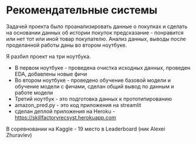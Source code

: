 # Рекомендательные системы

Задачей проекта было проанализировать данные о покупках и сделать на основании данных об истории покупок 
предсказание - понравится или нет тот или иной товар покупателю.
Анализ данных, выводы после проделанной работы даны во втором ноутбуке.
 
 Я разбил проект на три ноутбука. 
 - В первом ноутбуке - проведена очистка исходных данных, проведен EDA, добавлены новые фичи
 - Во втором ноутбуке - проведено обучение базовой модели и обучение модели с фичами, сделан общий вывод по данным и работе модели
 - Третий ноутбук - это подготовка данных к прототипированию
 - amazon_pred.py - это код приложения на streamlit
 - сделан деплой приложения на Heroku - https://skillfactoryrecsyst.herokuapp.com

В соревновании на Kaggle - 19 место в Leaderboard (ник Alexei Zhuravlev)
